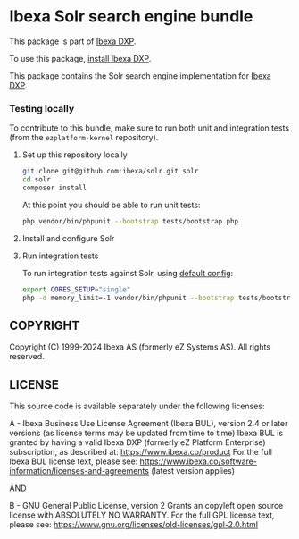 # Ibexa Solr search engine bundle

This package is part of [Ibexa DXP](https://ibexa.co).

To use this package, [install Ibexa DXP](https://doc.ibexa.co/en/latest/install/).

This package contains the Solr search engine implementation for [Ibexa DXP](https://ibexa.co).

### Testing locally

To contribute to this bundle, make sure to run both unit and integration tests (from the `ezplatform-kernel` repository).

1. Set up this repository locally

    ```bash
    git clone git@github.com:ibexa/solr.git solr
    cd solr
    composer install
    ```

    At this point you should be able to run unit tests:
    ```bash
    php vendor/bin/phpunit --bootstrap tests/bootstrap.php
    ```

2. Install and configure Solr

3. Run integration tests

    To run integration tests against Solr, using [default config](https://github.com/ibexa/core/blob/master/phpunit-integration-legacy-solr.xml#L14-L19):
    ```bash
    export CORES_SETUP="single"
    php -d memory_limit=-1 vendor/bin/phpunit --bootstrap tests/bootstrap.php -vc vendor/ibexa/core/phpunit-integration-legacy-solr.xml
    ```

## COPYRIGHT

Copyright (C) 1999-2024 Ibexa AS (formerly eZ Systems AS). All rights reserved.

## LICENSE

This source code is available separately under the following licenses:

A - Ibexa Business Use License Agreement (Ibexa BUL),
version 2.4 or later versions (as license terms may be updated from time to time)
Ibexa BUL is granted by having a valid Ibexa DXP (formerly eZ Platform Enterprise) subscription,
as described at: https://www.ibexa.co/product
For the full Ibexa BUL license text, please see:
https://www.ibexa.co/software-information/licenses-and-agreements (latest version applies)

AND

B - GNU General Public License, version 2
Grants an copyleft open source license with ABSOLUTELY NO WARRANTY. For the full GPL license text, please see:
https://www.gnu.org/licenses/old-licenses/gpl-2.0.html
